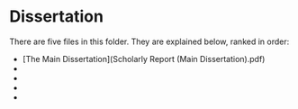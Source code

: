 # Dissertation

There are five files in this folder. They are explained below, ranked in order:

  - [The Main Dissertation](Scholarly Report (Main Dissertation).pdf)
  -
  -
  -
  -

